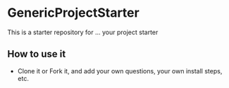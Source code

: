# GenericProjectStarter

This is a starter repository for ... your project starter

## How to use it

- Clone it or Fork it, and add your own questions, your own install steps, etc.
